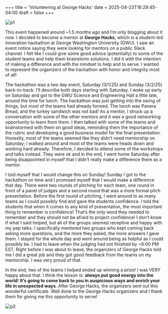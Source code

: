 +++
title = 'Volunteering at George Hacks'
date = 2025-04-23T16:29:45-04:00
draft = false
+++

![p1](/blog/20250423_George_Hacks/george_hacks.png)

This event happened around ~1.5 months ago and I’m only blogging about it now. I decided to become a mentor at **George Hacks**, which is a student-led innovation hackathon at George Washington University (GWU). I saw an event notice saying they were looking for mentors on a public Slack channel. I felt like I could give some good advice (potentially) to some of the student teams and help them brainstorm solutions. I did it with the intention of making a difference and with the mindset to help and to serve. I wanted to represent the organizers of the hackathon with honor and integrity most of all! 

The hackathon was a two day event, Saturday (3/1/25) and Sunday (3/2/25) back-to-back. I’ll describe both days starting with Saturday. I woke up early on Saturday and got to the GWU Science and Engineering Hall a little late, around the time for lunch. The hackathon was just getting into the swing of things, but most of the teams had already formed. The lunch was Panera Bread, and the turkey sandwich was not bad! As a mentor, I struck up a conversation with some of the other mentors and it was a good networking opportunity to learn from them. I then talked with some of the teams and brainstormed with them on good ideas, reminding them the importance of the rubric and developing a good business model for the final presentation. Honestly, most of the teams seemed like they didn’t need mentorship on Saturday; I walked around and most of the teams were heads down and working hard already. Therefore, I decided to attend some of the workshops and talks instead. They were ok and in the end, I went home Saturday after being disappointed in myself that I didn’t really make a difference there as a mentor. 

I told myself that I would change this on Sunday! Sunday I got to the hackathon on time and I promised myself that I would make a difference that day. There were two rounds of pitching for each team, one round in front of a panel of judges and a second round that was a more formal pitch presentation. Before the first round of pitching, I went around to as many teams as I could possibly find and gave the students confidence. I told the students that when it comes to any kind of presentation, the most important thing to remember is confidence! That’s the only word they needed to remember and they should not be afraid to project confidence! I don’t know if what I said helped, but all of the groups seemed receptive and happy with my pep talks. I specifically mentored two groups who kept coming back asking more questions, and the more they asked, the more answers I gave them. I stayed for the whole day and went around being as helpful as I could possibly be. I had to leave when the judging had not finished by ~6:00 PM EST. Right before I was about to leave, the organizers of George Hacks told me I did a great job and they got good feedback from the teams on my mentorship. I was very proud of that.

In the end, two of the teams I helped ended up winning a prize! I was VERY happy about that. I think the lesson is: **always put good energy into the world**! **It’s going to come back to you in auspicious ways and enrich your life in unexpected ways**. After George Hacks, the organizers sent out this wonderful certificate. Well done to the George Hacks organizers and I thank them for giving me this opportunity to serve!

![p2](/blog/20250423_George_Hacks/certificate.png)
